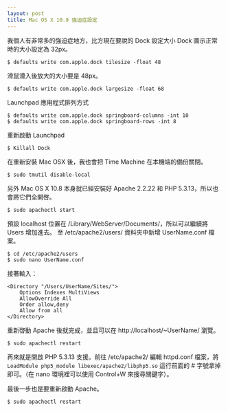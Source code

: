```yaml
---
layout: post
title: Mac OS X 10.9 強迫症設定
---
```



我個人有非常多的強迫症地方，比方現在要說的 Dock 設定大小 Dock 圖示正常時的大小設定為 32px。

```
$ defaults write com.apple.dock tilesize -float 48
```

滑鼠滑入後放大的大小要是 48px。

```
$ defaults write com.apple.dock largesize -float 68
```

Launchpad 應用程式排列方式

```
$ defaults write com.apple.dock springboard-columns -int 10
$ defaults write com.apple.dock springboard-rows -int 8
```

重新啟動 Launchpad

```
$ Killall Dock
```

在重新安裝 Mac OSX 後，我也會把 Time Machine 在本機端的備份關閉。

```
$ sudo tmutil disable-local
```

另外 Mac OS X 10.8 本身就已經安裝好 Apache 2.2.22 和 PHP 5.3.13，所以也會將它們全開啓。

```
$ sudo apachectl start
```

預設 localhost 位置在 /Library/WebServer/Documents/，所以可以繼續將 Users 增加進去。 至 /etc/apache2/users/ 資料夾中新增 UserName.conf 檔案。

```
$ cd /etc/apache2/users
$ sudo nano UserName.conf
```

接著輸入：

```
<Directory "/Users/UserName/Sites/">
    Options Indexes MultiViews
    AllowOverride All
    Order allow,deny
    Allow from all
</Directory>
```

重新啓動 Apache 後就完成，並且可以在 http://localhost/~UserName/ 瀏覽。

```
$ sudo apachectl restart
```

再來就是開啟 PHP 5.3.13 支援。前往 /etc/apache2/ 編輯 httpd.conf 檔案，將 ```LoadModule php5_module libexec/apache2/libphp5.so``` 這行前面的 # 字號拿掉即可。（在 nano 環境裡可以使用 Control+W 來搜尋關鍵字）。

最後一步也是要重新啟動 Apache。

```
$ sudo apachectl restart
```
	
